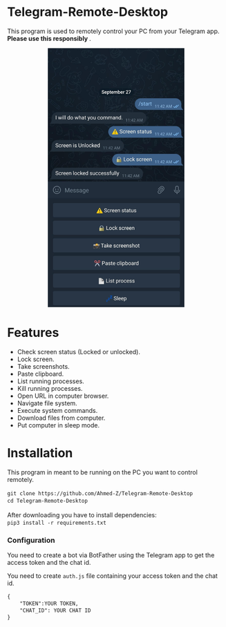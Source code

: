 # Telegram-Remote-Desktop
This program is used to remotely control your PC from your Telegram app. <b> Please use this responsibly </b>.
<p align="center">
  <img src="https://github.com/Ahmed-Z/Telegram-Remote-Desktop/blob/master/telegram-final-product.png" style="height:600px;" >
</p>

# Features

* Check screen status (Locked or unlocked).
* Lock screen.
* Take screenshots.
* Paste clipboard.
* List running processes.
* Kill running processes.
* Open URL in computer browser.
* Navigate file system.
* Execute system commands.
* Download files from computer.
* Put computer in sleep mode.

# Installation
This program in meant to be running on the PC you want to control remotely.

`git clone https://github.com/Ahmed-Z/Telegram-Remote-Desktop`<br>
`cd Telegram-Remote-Desktop` <br><br>
After downloading you have to install dependencies:<br>
`pip3 install -r requirements.txt`

<h3>Configuration</h3>

You need to create a bot via BotFather using the Telegram app to get the access token and the chat id.<br>

You need to create `auth.js` file containing your access token and the chat id.

```
{
    "TOKEN":YOUR TOKEN,
    "CHAT_ID": YOUR CHAT ID
}
```
